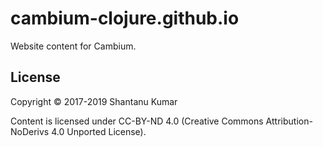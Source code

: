# cambium-clojure.github.io

Website content for Cambium.


## License

Copyright © 2017-2019 Shantanu Kumar

Content is licensed under CC-BY-ND 4.0 (Creative Commons Attribution-NoDerivs 4.0
Unported License).
